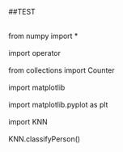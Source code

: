 ##TEST

<br>from numpy import *<br>
<br>import operator<br>
<br>from collections import Counter<br>
<br>import matplotlib<br>
<br>import matplotlib.pyplot as plt<br>
<br>import KNN<br>
<br>KNN.classifyPerson()<br>
